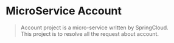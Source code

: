 # MicroService Account
> Account project is a micro-service written by SpringCloud.<br />
This project is to resolve all the request about account.